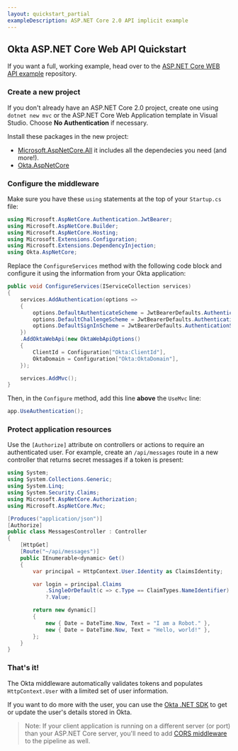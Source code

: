 ```yaml
---
layout: quickstart_partial
exampleDescription: ASP.NET Core 2.0 API implicit example
---
```


## Okta ASP.NET Core Web API Quickstart

If you want a full, working example, head over to the [ASP.NET Core WEB API example] repository.

### Create a new project

If you don't already have an ASP.NET Core 2.0 project, create one using `dotnet new mvc` or the ASP.NET Core Web Application template in Visual Studio. Choose **No Authentication** if necessary.

Install these packages in the new project:
* [Microsoft.AspNetCore.All] it includes all the dependecies you need (and more!). 
* [Okta.AspNetCore]

### Configure the middleware

Make sure you have these `using` statements at the top of your `Startup.cs` file:

```csharp
using Microsoft.AspNetCore.Authentication.JwtBearer;
using Microsoft.AspNetCore.Builder;
using Microsoft.AspNetCore.Hosting;
using Microsoft.Extensions.Configuration;
using Microsoft.Extensions.DependencyInjection;
using Okta.AspNetCore;
```

Replace the `ConfigureServices` method with the following code block and configure it using the information from your Okta application:

```csharp
public void ConfigureServices(IServiceCollection services)
{
    services.AddAuthentication(options =>
    {
        options.DefaultAuthenticateScheme = JwtBearerDefaults.AuthenticationScheme;
        options.DefaultChallengeScheme = JwtBearerDefaults.AuthenticationScheme;
        options.DefaultSignInScheme = JwtBearerDefaults.AuthenticationScheme;
    })
    .AddOktaWebApi(new OktaWebApiOptions()
    {
        ClientId = Configuration["Okta:ClientId"],
        OktaDomain = Configuration["Okta:OktaDomain"],
    });

    services.AddMvc();
}
```

Then, in the `Configure` method, add this line **above** the `UseMvc` line:

```csharp
app.UseAuthentication();
```

### Protect application resources

Use the `[Authorize]` attribute on controllers or actions to require an authenticated user. For example, create an `/api/messages` route in a new controller that returns secret messages if a token is present:

```csharp
using System;
using System.Collections.Generic;
using System.Linq;
using System.Security.Claims;
using Microsoft.AspNetCore.Authorization;
using Microsoft.AspNetCore.Mvc;

[Produces("application/json")]
[Authorize]
public class MessagesController : Controller
{
    [HttpGet]
    [Route("~/api/messages")]
    public IEnumerable<dynamic> Get()
    {
        var principal = HttpContext.User.Identity as ClaimsIdentity;

        var login = principal.Claims
            .SingleOrDefault(c => c.Type == ClaimTypes.NameIdentifier)
            ?.Value;

        return new dynamic[]
        {
            new { Date = DateTime.Now, Text = "I am a Robot." },
            new { Date = DateTime.Now, Text = "Hello, world!" },
        };
    }
}
```

### That's it!

The Okta middleware automatically validates tokens and populates `HttpContext.User` with a limited set of user information.

If you want to do more with the user, you can use the [Okta .NET SDK] to get or update the user's details stored in Okta.

> Note: If your client application is running on a different server (or port) than your ASP.NET Core server, you'll need to add [CORS middleware](https://docs.microsoft.com/en-us/aspnet/core/security/cors) to the pipeline as well.


[ASP.NET Core WEB API example]: https://github.com/okta/samples-aspnetcore/resource-server
[Microsoft.AspNetCore.All]: https://www.nuget.org/packages/Microsoft.AspNetCore.All 
[Okta.AspNetCore]: https://www.nuget.org/packages/Okta.AspNetCore
[Okta .NET SDK]: https://github.com/okta/okta-sdk-dotnet